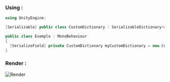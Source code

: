 ### Using : 
```csharp
using UnityEngine;

[Serializable] public class CustomDictionary : SerializableDictionary<string, bool> { }

public class Exemple : MonoBehaviour
{
  [SerializeField] private CustomDictionary myCustomDictionary = new CustomDictionary();
}
```

### Render :
![Render](https://i.ibb.co/cyfwq8m/Dictionary-Drawer.png)